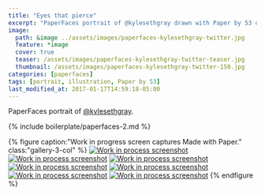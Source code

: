```yaml
---
title: "Eyes that pierce"
excerpt: "PaperFaces portrait of @kylesethgray drawn with Paper by 53 on an iPad."
image: 
  path: &image ../assets/images/paperfaces-kylesethgray-twitter.jpg 
  feature: *image
  cover: true
  teaser: /assets/images/paperfaces-kylesethgray-twitter-teaser.jpg
  thumbnail: /assets/images/paperfaces-kylesethgray-twitter-150.jpg
categories: [paperfaces]
tags: [portrait, illustration, Paper by 53]
last_modified_at: 2017-01-17T14:59:18-05:00
---
```


PaperFaces portrait of [@kylesethgray](https://twitter.com/kylesethgray).

{% include boilerplate/paperfaces-2.md %}

{% figure caption:"Work in progress screen captures Made with Paper." class:"gallery-3-col" %}
[![Work in process screenshot](/assets/images/paperfaces-kylesethgray-process-1-600.jpg)](/assets/images/paperfaces-kylesethgray-process-1-lg.jpg)
[![Work in process screenshot](/assets/images/paperfaces-kylesethgray-process-2-600.jpg)](/assets/images/paperfaces-kylesethgray-process-2-lg.jpg)
[![Work in process screenshot](/assets/images/paperfaces-kylesethgray-process-3-600.jpg)](/assets/images/paperfaces-kylesethgray-process-3-lg.jpg)
[![Work in process screenshot](/assets/images/paperfaces-kylesethgray-process-4-600.jpg)](/assets/images/paperfaces-kylesethgray-process-4-lg.jpg)
[![Work in process screenshot](/assets/images/paperfaces-kylesethgray-process-5-600.jpg)](/assets/images/paperfaces-kylesethgray-process-5-lg.jpg)
[![Work in process screenshot](/assets/images/paperfaces-kylesethgray-process-6-600.jpg)](/assets/images/paperfaces-kylesethgray-process-6-lg.jpg)
[![Work in process screenshot](/assets/images/paperfaces-kylesethgray-process-7-600.jpg)](/assets/images/paperfaces-kylesethgray-process-7-lg.jpg)
{% endfigure %}

